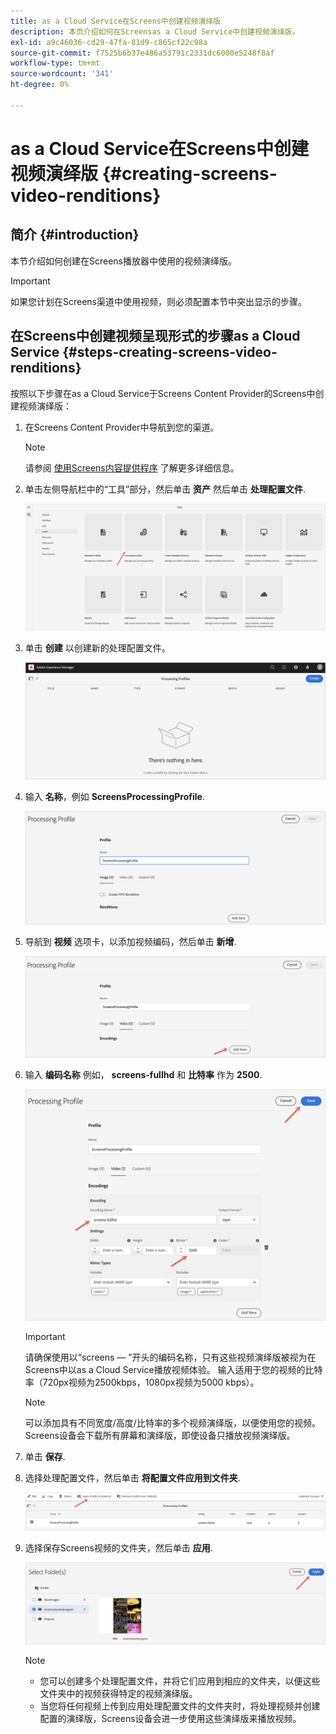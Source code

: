 ```yaml
---
title: as a Cloud Service在Screens中创建视频演绎版
description: 本页介绍如何在Screensas a Cloud Service中创建视频演绎版。
exl-id: a9c46036-cd29-47fa-81d9-c865cf22c98a
source-git-commit: f7525b6b37e486a53791c2331dc6000e5248f8af
workflow-type: tm+mt
source-wordcount: '341'
ht-degree: 0%

---
```


# as a Cloud Service在Screens中创建视频演绎版 {#creating-screens-video-renditions}

## 简介 {#introduction}

本节介绍如何创建在Screens播放器中使用的视频演绎版。

>[!IMPORTANT]
>如果您计划在Screens渠道中使用视频，则必须配置本节中突出显示的步骤。

## 在Screens中创建视频呈现形式的步骤as a Cloud Service {#steps-creating-screens-video-renditions}

按照以下步骤在as a Cloud Service于Screens Content Provider的Screens中创建视频演绎版：

1. 在Screens Content Provider中导航到您的渠道。

   >[!NOTE]
   >请参阅 [使用Screens内容提供程序](https://experienceleague.adobe.com/docs/experience-manager-cloud-service/screens-as-cloud-service/configure-screens-cloud/using-screens-content-provider.html?lang=en#screens-content-provider) 了解更多详细信息。

1. 单击左侧导航栏中的“工具”部分，然后单击 **资产** 然后单击 **处理配置文件**.

   ![](/help/screens-cloud/assets/configure/screens-cp-3.png)

1. 单击 **创建** 以创建新的处理配置文件。

   ![](/help/screens-cloud/assets/configure/screens-video-2.png)

1. 输入 **名称**，例如 **ScreensProcessingProfile**.

   ![](/help/screens-cloud/assets/configure/screens-video-3.png)

1. 导航到 **视频** 选项卡，以添加视频编码，然后单击 **新增**.

   ![](/help/screens-cloud/assets/configure/screens-video-4a.png)

1. 输入 **编码名称** 例如， **screens-fullhd** 和 **比特率** 作为 **2500**.

   ![](/help/screens-cloud/assets/configure/screens-video-4.png)

   >[!IMPORTANT]
   >请确保使用以“screens — ”开头的编码名称，只有这些视频演绎版被视为在Screens中以as a Cloud Service播放视频体验。 输入适用于您的视频的比特率（720px视频为2500kbps，1080px视频为5000 kbps）。

   >[!NOTE]
   >可以添加具有不同宽度/高度/比特率的多个视频演绎版，以便使用您的视频。 Screens设备会下载所有屏幕和演绎版，即使设备只播放视频演绎版。

1. 单击 **保存**.

1. 选择处理配置文件，然后单击 **将配置文件应用到文件夹**.

   ![](/help/screens-cloud/assets/configure/screens-video-5.png)

1. 选择保存Screens视频的文件夹，然后单击 **应用**.

   ![](/help/screens-cloud/assets/configure/screens-video-6.png)

   >[!NOTE]
   >* 您可以创建多个处理配置文件，并将它们应用到相应的文件夹，以便这些文件夹中的视频获得特定的视频演绎版。
   >* 当您将任何视频上传到应用处理配置文件的文件夹时，将处理视频并创建配置的演绎版，Screens设备会进一步使用这些演绎版来播放视频。
